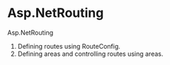# Asp.NetRouting
Asp.NetRouting

1. Defining routes using RouteConfig. 
2. Defining areas and controlling routes using areas.
